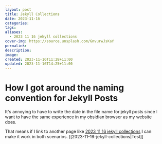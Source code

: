 ```yaml
---
layout: post
title: Jekyll Collections
date: 2023-11-16
categories: 
tags: 
aliases:
  - 2023 11 16 jekyll collections
cover-img: https://source.unsplash.com/GnvurwJsKaY
permalink: 
description: 
image: 
created: 2023-11-16T11:28+11:00
updated: 2023-11-16T14:25+11:00
---
```

# How I got around the naming convention for Jekyll Posts
It's annoying to have to write the date in the file name for jekyll posts since I want to have the same experience in my obsidian browser as my website does.

That means if I link to another page like [2023 11 16 jekyll collections](2023-11-16-jekyll-collections) I can make it work in both scenarios.
[[2023-11-16-jekyll-collections|Test]] 